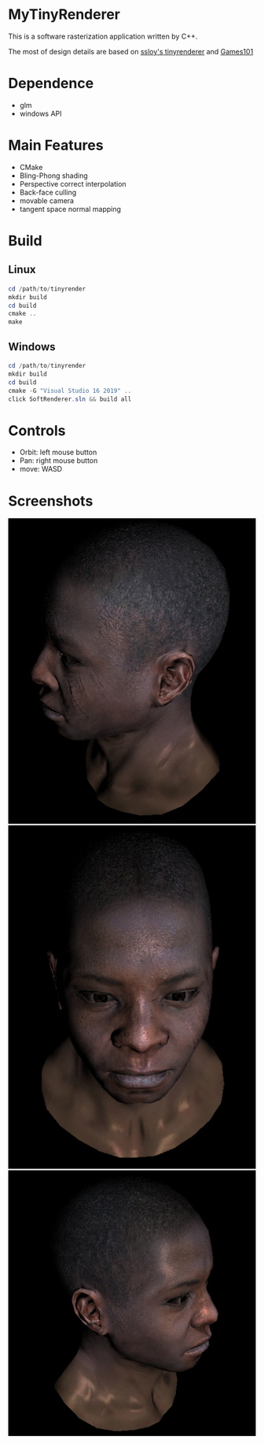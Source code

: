 # MyTinyRenderer

This is a software rasterization application written by C++. 

The most of design details are based on [ssloy's tinyrenderer](https://github.com/ssloy/tinyrenderer/wiki) and [Games101](https://sites.cs.ucsb.edu/~lingqi/teaching/games101.html)

# Dependence

* glm
* windows API
# Main Features

* CMake
* Bling-Phong shading
* Perspective correct interpolation
* Back-face culling
* movable camera
* tangent space normal mapping
# Build

## Linux

```powershell
cd /path/to/tinyrender
mkdir build
cd build
cmake ..
make
```
## Windows

```powershell
cd /path/to/tinyrender
mkdir build
cd build
cmake -G "Visual Studio 16 2019" ..
click SoftRenderer.sln && build all
```
# Controls

* Orbit: left mouse button
* Pan: right mouse button
* move: WASD
# Screenshots
![image](images/african_left.png)
![image](images/african_front.png)
![image](images/african_right.png)